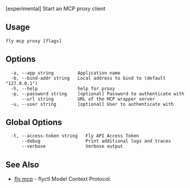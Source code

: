 [experimental] Start an MCP proxy client


## Usage
~~~
fly mcp proxy [flags]
~~~

## Options

~~~
  -a, --app string         Application name
  -b, --bind-addr string   Local address to bind to (default "127.0.0.1")
  -h, --help               help for proxy
  -p, --password string    [optional] Password to authenticate with
      --url string         URL of the MCP wrapper server
  -u, --user string        [optional] User to authenticate with
~~~

## Global Options

~~~
  -t, --access-token string   Fly API Access Token
      --debug                 Print additional logs and traces
      --verbose               Verbose output
~~~

## See Also

* [fly mcp](/docs/flyctl/mcp/)	 - flyctl Model Context Protocol.

